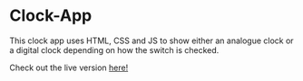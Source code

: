 # Clock-App

This clock app uses HTML, CSS and JS to show either an analogue clock or a digital clock depending on how the switch is checked.

Check out the live version [here!](https://clock.seanrw93.repl.co)

